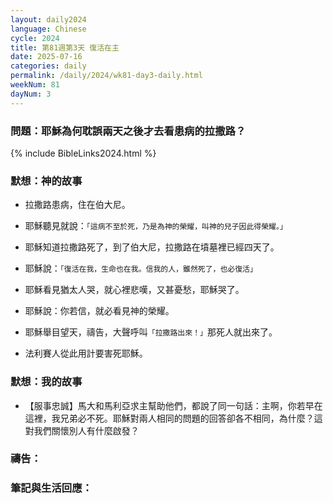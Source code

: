 ```yaml
---
layout: daily2024
language: Chinese
cycle: 2024
title: 第81週第3天 復活在主
date: 2025-07-16
categories: daily
permalink: /daily/2024/wk81-day3-daily.html
weekNum: 81
dayNum: 3
---
```


### 問題：耶穌為何耽誤兩天之後才去看患病的拉撒路？

{% include BibleLinks2024.html %}

### 默想：神的故事
+	拉撒路患病，住在伯大尼。

+	耶穌聽見就說：`「這病不至於死，乃是為神的榮耀，叫神的兒子因此得榮耀。」`

+	耶穌知道拉撒路死了，到了伯大尼，拉撒路在墳墓裡已經四天了。

+	耶穌說：`「復活在我，生命也在我。信我的人，雖然死了，也必復活」`

+	耶穌看見猶太人哭，就心裡悲嘆，又甚憂愁，耶穌哭了。

+	耶穌說：你若信，就必看見神的榮耀。

+	耶穌舉目望天，禱告，大聲呼叫`「拉撒路出來！」`那死人就出來了。

+	法利賽人從此用計要害死耶穌。


### 默想：我的故事
+	【服事忠誠】馬大和馬利亞求主幫助他們，都說了同一句話：主啊，你若早在這裡，我兄弟必不死。耶穌對兩人相同的問題的回答卻各不相同，為什麼？這對我們關懷別人有什麼啟發？


### 禱告：

### 筆記與生活回應：

